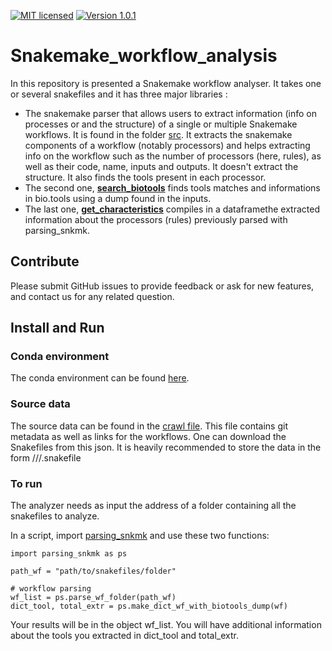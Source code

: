 
[![MIT licensed](https://img.shields.io/badge/license-MIT-blue.svg)](LICENSE) [![Version 1.0.1](https://img.shields.io/badge/version-v1.0.1-blue)]()


# Snakemake_workflow_analysis

In this repository is presented a Snakemake workflow analyser. It takes one or several snakefiles and it has three major libraries :

-  The snakemake parser that  allows users to extract information (info on processes or and the structure) of a single or multiple Snakemake workflows. It is found in the folder [src](/src/parsing_snkmk.py). It extracts the snakemake components of a workflow (notably processors) and helps extracting info on the workflow such as the number of processors (here, rules), as well as their code, name, inputs and outputs. It doesn't extract the structure. It also finds the tools present in each processor.
- The second one, [__search_biotools__](/src/search_biotools_dump.py) finds tools matches and informations in bio.tools using a dump found in the inputs.
- The last one, [__get_characteristics__](/src/get_characteristics.py) compiles in a dataframethe extracted information about the processors (rules) previously parsed with parsing_snkmk. 

 

## Contribute
Please submit GitHub issues to provide feedback or ask for new features, and contact us for any related question.


## Install and Run

### Conda environment

The conda environment can be found [here](/data/conda_env.txt).

### Source data

The source data can be found in the [crawl file](/data/wf_crawl_snakemake.json). This file contains git metadata as well as links for the workflows. One can download the Snakefiles from this json. It is heavily recommended to store the data in the form /<name owner>/<name project>/<number>.snakefile

### To run
The analyzer needs as input the address of a folder containing all the snakefiles to analyze.

In a script, import [parsing_snkmk](/src/parsing_snkmk.py) and use these two functions:

```
import parsing_snkmk as ps

path_wf = "path/to/snakefiles/folder"

# workflow parsing
wf_list = ps.parse_wf_folder(path_wf)
dict_tool, total_extr = ps.make_dict_wf_with_biotools_dump(wf)

```
Your results will be in the object wf_list. You will have additional information about the tools you extracted in dict_tool and total_extr.



